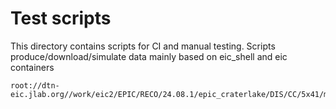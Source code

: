 # Test scripts

This directory contains scripts for CI and manual testing. 
Scripts produce/download/simulate data mainly based on eic_shell and eic containers

```
root://dtn-eic.jlab.org//work/eic2/EPIC/RECO/24.08.1/epic_craterlake/DIS/CC/5x41/minQ2=100/pythia8CCDIS_5x41_minQ2=100_beamEffects_xAngle=-0.025_hiDiv_1.0000.eicrecon.tree.edm4eic.root
```